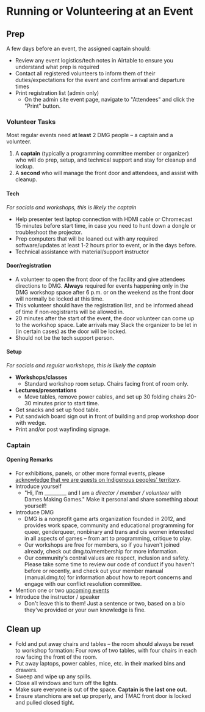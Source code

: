 # Running or Volunteering at an Event



## Prep

A few days before an event, the assigned captain should:

* Review any event logistics/tech notes in Airtable to ensure you understand what prep is required
* Contact all registered volunteers to inform them of their duties/expectations for the event and confirm arrival and departure times
* Print registration list \(admin only\)
  * On the admin site event page, navigate to "Attendees" and click the "Print" button.

### Volunteer Tasks

Most regular events need **at least** 2 DMG people – a captain and a volunteer. 

1. A **captain** \(typically a programming committee member or organizer\) who will do prep, setup, and technical support and stay for cleanup and lockup.
2. A **second** who will manage the front door and attendees, and assist with cleanup.

#### **Tech**

_For socials and workshops, this is likely the captain_

* Help presenter test laptop connection with HDMI cable or Chromecast 15 minutes before start time, in case you need to hunt down a dongle or troubleshoot the projector.
* Prep computers that will be loaned out with any required software/updates at least 1-2 hours prior to event, or in the days before.
* Technical assistance with material/support instructor

#### **Door/registration**

* A volunteer to open the front door of the facility and give attendees directions to DMG. **Always** required for events happening only in the DMG workshop space after 6 p.m. or on the weekend as the front door will normally be locked at this time.
* This volunteer should have the registration list, and be informed ahead of time if non-registrants will be allowed in.
* 20 minutes after the start of the event, the door volunteer can come up to the workshop space. Late arrivals may Slack the organizer to be let in \(in certain cases\) as the door will be locked.
* Should not be the tech support person.

#### **Setup**

_For socials and regular workshops, this is likely the captain_

* **Workshops/classes**
  * Standard workshop room setup. Chairs facing front of room only.
* **Lectures/presentations**
  * Move tables, remove power cables, and set up 30 folding chairs 20-30 minutes prior to start time.
* Get snacks and set up food table.
* Put sandwich board sign out in front of building and prop workshop door with wedge.
* Print and/or post wayfinding signage.

### Captain

#### Opening Remarks

* For exhibitions, panels, or other more formal events, please [acknowledge that we are guests on Indigenous peoples' territory](../territorial-acknowledgment.md).
* Introduce yourself
  * "Hi, I'm \_\_\_\_\_\_\_\_\_ and I am a _director / member / volunteer_ with Dames Making Games." Make it personal and share something about yourself!
* Introduce DMG
  * DMG is a nonprofit game arts organization founded in 2012, and provides work space, community and educational programming for queer, genderqueer, nonbinary and trans and cis women interested in all aspects of games – from art to programming, critique to play.
  * Our workshops are free for members, so if you haven't joined already, check out dmg.to/membership for more information.
  * Our community's central values are respect, inclusion and safety. Please take some time to review our code of conduct if you haven't before or recently, and check out your member manual \(manual.dmg.to\) for information about how to report concerns and engage with our conflict resolution committee.
* Mention one or two [upcoming events](https://dmg.to/events)
* Introduce the instructor / speaker
  * Don't leave this to them! Just a sentence or two, based on a bio they've provided or your own knowledge is fine.

## Clean up

* Fold and put away chairs and tables – the room should always be reset to workshop formation: Four rows of two tables, with four chairs in each row facing the front of the room.
* Put away laptops, power cables, mice, etc. in their marked bins and drawers.
* Sweep and wipe up any spills.
* Close all windows and turn off the lights.
* Make sure everyone is out of the space. **Captain is the last one out.**
* Ensure stanchions are set up properly, and TMAC front door is locked and pulled closed tight.



